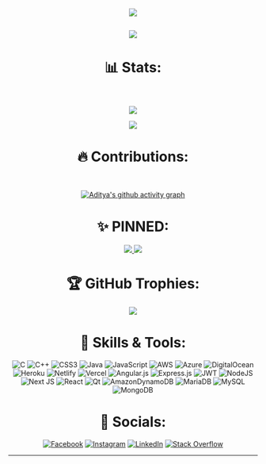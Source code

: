 <h1 align="center">

  <a href="https://git.io/typing-svg">
    <img src="https://readme-typing-svg.herokuapp.com/?lines=console.log(%22Hello%2C%20World!%22);print(%22Hello%2C%20World!%22);printf(%22Hello%2C%20World!%22);fmt.Println(%22Hello%2C%20World!%22);println!(%22Hello%2C%20World!%22);cout%20%3C%3C%20%22Hello%2C%20World!%22&center=true&size=27&width=550">

  </a>

   ![](https://quotes-github-readme.vercel.app/api?type=horizontal&theme=dark)
</h1>

<h1 align="center"> 📊 Stats: </h1>

<center>
 
<br/>

![](https://github-readme-streak-stats.herokuapp.com/?user=adityaharsh2001&theme=highcontrast&hide_border=false)
<br/>


![](https://github-readme-stats.vercel.app/api/top-langs/?username=adityaharsh2001&theme=highcontrast&hide_border=false&include_all_commits=true&count_private=true&layout=compact)
<br/>

<h1 align="center"> 🔥 Contributions: </h1>

<br/>

[![Aditya's github activity graph](https://github-readme-activity-graph.vercel.app/graph?username=adityaharsh2001)](https://github.com/ashutosh00710/github-readme-activity-graph)
<br/>

</center>

<h1 align="center"> ✨ PINNED: </h1>
<p align="center">
  <a href="https://github.com/adityaharsh2001/unfurling-meet">
    <img src="https://github-readme-stats.vercel.app/api/pin/?username=adityaharsh2001&repo=unfurling-meet&bg_color=0d1117&text_color=FFF&border_color=444">
  </a>
  <a href="https://github.com/adityaharsh2001/online-ide">
    <img src="https://github-readme-stats.vercel.app/api/pin/?username=adityaharsh2001&repo=online-ide&bg_color=0d1117&text_color=FFF&border_color=444">
  </a>
    
</p>    

</center>
<h1 align="center"> 🏆 GitHub Trophies: </h1>

<center>

![](https://github-profile-trophy.vercel.app/?username=adityaharsh2001&theme=radical&no-frame=false&no-bg=false&margin-w=4)
</center>

<h1 align="center"> 🔧 Skills & Tools: </h1>

<center>

  ![C](https://img.shields.io/badge/c-%2300599C.svg?style=for-the-badge&logo=c&logoColor=white) ![C++](https://img.shields.io/badge/c++-%2300599C.svg?style=for-the-badge&logo=c%2B%2B&logoColor=white) ![CSS3](https://img.shields.io/badge/css3-%231572B6.svg?style=for-the-badge&logo=css3&logoColor=white) ![Java](https://img.shields.io/badge/java-%23ED8B00.svg?style=for-the-badge&logo=java&logoColor=white) ![JavaScript](https://img.shields.io/badge/javascript-%23323330.svg?style=for-the-badge&logo=javascript&logoColor=%23F7DF1E) ![AWS](https://img.shields.io/badge/AWS-%23FF9900.svg?style=for-the-badge&logo=amazon-aws&logoColor=white) ![Azure](https://img.shields.io/badge/azure-%230072C6.svg?style=for-the-badge&logo=azure-devops&logoColor=white) ![DigitalOcean](https://img.shields.io/badge/DigitalOcean-%230167ff.svg?style=for-the-badge&logo=digitalOcean&logoColor=white) ![Heroku](https://img.shields.io/badge/heroku-%23430098.svg?style=for-the-badge&logo=heroku&logoColor=white) ![Netlify](https://img.shields.io/badge/netlify-%23000000.svg?style=for-the-badge&logo=netlify&logoColor=#00C7B7) ![Vercel](https://img.shields.io/badge/vercel-%23000000.svg?style=for-the-badge&logo=vercel&logoColor=white) ![Angular.js](https://img.shields.io/badge/angular.js-%23E23237.svg?style=for-the-badge&logo=angularjs&logoColor=white) ![Express.js](https://img.shields.io/badge/express.js-%23404d59.svg?style=for-the-badge&logo=express&logoColor=%2361DAFB) ![JWT](https://img.shields.io/badge/JWT-black?style=for-the-badge&logo=JSON%20web%20tokens) ![NodeJS](https://img.shields.io/badge/node.js-6DA55F?style=for-the-badge&logo=node.js&logoColor=white) ![Next JS](https://img.shields.io/badge/Next-black?style=for-the-badge&logo=next.js&logoColor=white) ![React](https://img.shields.io/badge/react-%2320232a.svg?style=for-the-badge&logo=react&logoColor=%2361DAFB) ![Qt](https://img.shields.io/badge/Qt-%23217346.svg?style=for-the-badge&logo=Qt&logoColor=white) ![AmazonDynamoDB](https://img.shields.io/badge/Amazon%20DynamoDB-4053D6?style=for-the-badge&logo=Amazon%20DynamoDB&logoColor=white) ![MariaDB](https://img.shields.io/badge/MariaDB-003545?style=for-the-badge&logo=mariadb&logoColor=white) ![MySQL](https://img.shields.io/badge/mysql-%2300f.svg?style=for-the-badge&logo=mysql&logoColor=white) ![MongoDB](https://img.shields.io/badge/MongoDB-%234ea94b.svg?style=for-the-badge&logo=mongodb&logoColor=white)
<p>

<h1 align="center"> 🤝 Socials: </h1>

<center>

 [![Facebook](https://img.shields.io/badge/Facebook-%231877F2.svg?logo=Facebook&logoColor=white)](https://facebook.com/aditya.harsh.543) [![Instagram](https://img.shields.io/badge/Instagram-%23E4405F.svg?logo=Instagram&logoColor=white)](https://instagram.com/geeky_adi) [![LinkedIn](https://img.shields.io/badge/LinkedIn-%230077B5.svg?logo=linkedin&logoColor=white)](https://linkedin.com/in/aditya-harsh-9b3559118) [![Stack Overflow](https://img.shields.io/badge/-Stackoverflow-FE7A16?logo=stack-overflow&logoColor=white)](https://stackoverflow.com/users/15481284) 
  <center>  

</h1>

<hr>



